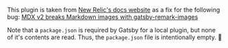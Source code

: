 This plugin is taken from [New Relic's docs website](https://github.com/newrelic/docs-website/tree/release-220/plugins/gatsby-remark-mdx-v2-images) as a fix for the following
bug: [MDX v2 breaks Markdown images with gatsby-remark-images](https://github.com/gatsbyjs/gatsby/issues/26662)

Note that a `package.json` is required by Gatsby for a local plugin, but none of
it's contents are read. Thus, the `package.json` file is intentionally empty. 🤷
